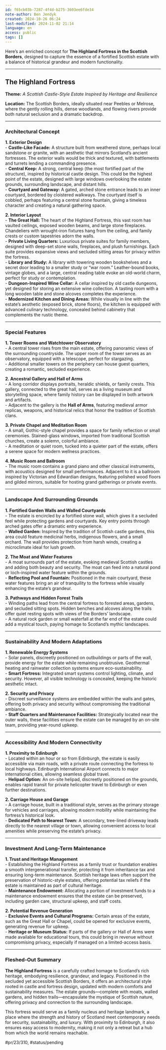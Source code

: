 ```yaml
---
id: f65cb03b-7287-4f4d-b275-3603ee6fde34
note-author: Ben Jendyk
created: 2024-10-26 06:24
last-modified: 2024-11-02 21:14
language: en
access: public
tags: []
---
```


Here’s an enriched concept for **The Highland Fortress in the Scottish Borders**, designed to capture the essence of a fortified Scottish estate with a balance of historical grandeur and modern functionality.

---

## **The Highland Fortress**

**Theme:** *A Scottish Castle-Style Estate Inspired by Heritage and Resilience*

**Location:** The Scottish Borders, ideally situated near Peebles or Melrose, where the gently rolling hills, dense woodlands, and flowing rivers provide both natural seclusion and a dramatic backdrop.

---

### **Architectural Concept**

**1. Exterior Design**  
	- **Castle-Like Facade:** A structure built from weathered stone, perhaps local sandstone or granite, with an aesthetic that mirrors Scotland’s ancient fortresses. The exterior walls would be thick and textured, with battlements and turrets lending a commanding presence.  
	- **Central Keep:** A strong, central keep (the most fortified part of the structure), inspired by historical castle design. This could be the highest point of the estate, designed with large windows overlooking the estate grounds, surrounding landscape, and distant hills.  
	- **Courtyard and Gateway:** A gated, arched stone entrance leads to an inner courtyard, bordered by cloistered walkways. The courtyard itself is cobbled, perhaps featuring a central stone fountain, giving a timeless character and creating a natural gathering space.

**2. Interior Layout**  
	- **The Great Hall:** The heart of the Highland Fortress, this vast room has vaulted ceilings, exposed wooden beams, and large stone fireplaces. Chandeliers with wrought-iron fixtures hang from the ceiling, and family crests or custom tapestries adorn the walls.  
	- **Private Living Quarters:** Luxurious private suites for family members, designed with deep-set stone walls, fireplaces, and plush furnishings. Each suite provides expansive views and secluded sitting areas for privacy within the fortress.  
	- **Library and Study:** A library with towering wooden bookshelves and a secret door leading to a smaller study or “war room.” Leather-bound books, vintage globes, and a large, central reading table evoke an old-world charm, perfect for study or contemplation.  
	- **Dungeon-Inspired Wine Cellar:** A cellar inspired by old castle dungeons, yet designed for storing an extensive wine collection. A tasting room with a long wooden table and stone alcoves completes the experience.  
	- **Modernized Kitchen and Dining Areas:** While visually in line with the estate’s aesthetic (exposed brick, stone floors), the kitchen is equipped with advanced culinary technology, concealed behind cabinetry that complements the rustic theme.

---

### **Special Features**

**1. Tower Rooms and Watchtower Observatory**  
	- A central tower rises from the main estate, offering panoramic views of the surrounding countryside. The upper room of the tower serves as an observatory, equipped with a telescope, perfect for stargazing.  
	- Additional smaller towers on the periphery can house guest quarters, creating a romantic, secluded experience.

**2. Ancestral Gallery and Hall of Arms**  
	- A long corridor displays portraits, heraldic shields, or family crests. This gallery, connected to the great hall, serves as a living museum and storytelling space, where family history can be displayed in both artwork and artifacts.  
	- Adjacent to the gallery is the **Hall of Arms**, featuring medieval armor replicas, weapons, and historical relics that honor the tradition of Scottish clans.

**3. Private Chapel and Meditation Room**  
	- A small, Gothic-style chapel provides a space for family reflection or small ceremonies. Stained-glass windows, imported from traditional Scottish churches, create a solemn, colorful ambiance.  
	- A meditation or quiet room, tucked into a quieter part of the estate, offers a serene space for modern wellness practices.

**4. Music Room and Ballroom**  
	- The music room contains a grand piano and other classical instruments, with acoustics designed for small performances. Adjacent to it is a ballroom inspired by Victorian and Edwardian designs, featuring polished wood floors and gilded mirrors, suitable for hosting grand gatherings or private events.

---

### **Landscape And Surrounding Grounds**

**1. Fortified Garden Walls and Walled Courtyards**  
	- The estate is encircled by a fortified stone wall, which gives it a secluded feel while protecting gardens and courtyards. Key entry points through arched gates offer a dramatic entry experience.  
	- **Walled Garden:** Inspired by the tradition of Scottish castle gardens, this area could feature medicinal herbs, indigenous flowers, and a small orchard. The wall provides protection from harsh winds, creating a microclimate ideal for lush growth.
  
**2. The Moat and Water Features**  
	- A moat surrounds part of the estate, evoking medieval Scottish castles and adding both beauty and security. The moat can feed into a natural pond or loch-inspired water feature within the grounds.  
	- **Reflecting Pool and Fountain:** Positioned in the main courtyard, these water features bring an air of tranquility to the fortress while visually enhancing the estate’s grandeur.

**3. Pathways and Hidden Forest Trails**  
	- Winding paths lead from the central fortress to forested areas, gardens, and secluded sitting spots. Hidden benches and alcoves along the trails offer quiet resting spots with views of the Borders’ landscape.  
	- A natural rock garden or small waterfall at the far end of the estate could add a mystical touch, paying homage to Scotland’s mythic landscapes.

---

### **Sustainability And Modern Adaptations**

**1. Renewable Energy Systems**  
	- Solar panels, discreetly positioned on outbuildings or parts of the wall, provide energy for the estate while remaining unobtrusive. Geothermal heating and rainwater collection systems ensure eco-sustainability.  
	- **Smart Fortress:** Integrated smart systems control lighting, climate, and security. However, all visible technology is concealed, keeping the historic aesthetic intact.

**2. Security and Privacy**  
	- Discreet surveillance systems are embedded within the walls and gates, offering both privacy and security without compromising the traditional ambiance.  
	- **Staff Quarters and Maintenance Facilities:** Strategically located near the outer walls, these facilities ensure the estate can be managed by an on-site team, providing year-round upkeep.

---

### **Accessibility And Modern Connectivity**

**1. Proximity to Edinburgh**  
	- Located within an hour or so from Edinburgh, the estate is easily accessible via main roads, with a private route connecting the fortress to local highways. Edinburgh International Airport connects to major international cities, allowing seamless global travel.  
	- **Helipad Option:** An on-site helipad, discreetly positioned on the grounds, enables rapid transit for private helicopter travel to Edinburgh or even further destinations.

**2. Carriage House and Garage**  
	- A carriage house, built in a traditional style, serves as the primary storage for vehicles and carriages, allowing modern mobility while maintaining the fortress’s historical look.  
	- **Dedicated Path to Nearest Town:** A secondary, tree-lined driveway leads directly to the nearest village or town, allowing convenient access to local amenities while preserving the estate’s privacy.

---

### **Investment And Long-Term Maintenance**

**1. Trust and Heritage Management**  
	- Establishing the Highland Fortress as a family trust or foundation enables a smooth intergenerational transfer, protecting it from inheritance tax and ensuring long-term maintenance. Scottish heritage laws often support the preservation of historic-style estates, offering potential tax reliefs if the estate is maintained as part of cultural heritage.  
	- **Maintenance Endowment:** Allocating a portion of investment funds to a maintenance endowment ensures that the estate can be preserved, including garden care, structural upkeep, and staff costs.

**2. Potential Revenue Generation**  
	- **Exclusive Events and Cultural Programs:** Certain areas of the estate, such as the Great Hall or Chapel, could be opened for exclusive events, generating revenue for upkeep.  
	- **Heritage or Museum Status:** If parts of the gallery or Hall of Arms were made available for educational tours, this could bring in revenue without compromising privacy, especially if managed on a limited-access basis.

---

### **Fleshed-Out Summary**

**The Highland Fortress** is a carefully crafted homage to Scotland’s rich heritage, embodying resilience, grandeur, and legacy. Positioned in the secluded yet accessible Scottish Borders, it offers an architectural style rooted in castle and fortress design, updated with modern comforts and sustainability measures. The estate grounds—complete with moats, walled gardens, and hidden trails—encapsulate the mystique of Scottish nature, offering privacy and connection to the surrounding landscape.

This fortress would serve as a family nucleus and heritage landmark, a place where the strength and history of Scotland meet contemporary needs for security, sustainability, and luxury. With proximity to Edinburgh, it also ensures easy access to modernity, making it not only a retreat but a hub from which the world remains reachable.



#pr/23/310, #status/pending
